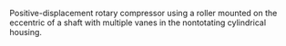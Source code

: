 Positive-displacement rotary compressor using a roller mounted on the eccentric of a shaft with multiple vanes in the nontotating cylindrical housing.